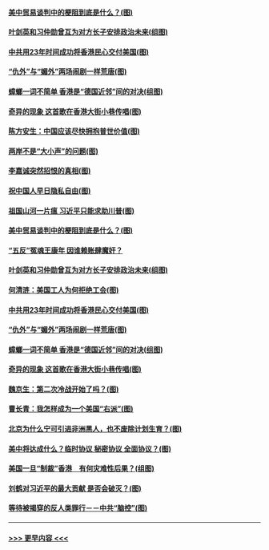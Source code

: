 #### [美中贸易谈判中的梗阻到底是什么？(图)](../pages/p4/907791.md?t=09191922) 
#### [叶剑英和习仲勋曾互为对方长子安排政治未来(组图)](../pages/p4/907786.md?t=09191922) 
#### [中共用23年时间成功将香港民心交付美国(图)](../pages/p4/907698.md?t=09191922) 
#### [“仇外”与“媚外”两场闹剧一样荒唐(图)](../pages/p4/907689.md?t=09191922) 
#### [蟑螂一词不简单 香港是“德国近邻”间的对决(组图)](../pages/p4/907618.md?t=09191922) 
#### [奇异的现象 这首歌在香港大街小巷传唱(图)](../pages/p4/907583.md?t=09191922) 
#### [陈方安生：中国应该尽快拥抱普世价值(图)](../pages/p4/907826.md?t=09191922) 
#### [两岸不是“大小声”的问题(图)](../pages/p4/907825.md?t=09191922) 
#### [李嘉诚突然招恨的真相(图)](../pages/p4/907799.md?t=09191922) 
#### [祝中国人早日隐私自由(图)](../pages/p4/907797.md?t=09191922) 
#### [祖国山河一片瘟 习近平只能求助川普(图)](../pages/p4/907796.md?t=09191922) 
#### [美中贸易谈判中的梗阻到底是什么？(图)](../pages/p4/907791.md?t=09191922) 
#### [“五反”冤魂王康年 因谁赖账肆魔奸？](../pages/p4/907787.md?t=09191922) 
#### [叶剑英和习仲勋曾互为对方长子安排政治未来(组图)](../pages/p4/907786.md?t=09191922) 
#### [何清涟：美国工人为何拒绝工会(图)](../pages/p4/907701.md?t=09191922) 
#### [中共用23年时间成功将香港民心交付美国(图)](../pages/p4/907698.md?t=09191922) 
#### [“仇外”与“媚外”两场闹剧一样荒唐(图)](../pages/p4/907689.md?t=09191922) 
#### [蟑螂一词不简单 香港是“德国近邻”间的对决(组图)](../pages/p4/907618.md?t=09191922) 
#### [奇异的现象 这首歌在香港大街小巷传唱(图)](../pages/p4/907583.md?t=09191922) 
#### [魏京生：第二次冷战开始了吗？(图)](../pages/p4/907581.md?t=09191922) 
#### [曹长青：我怎样成为一个美国“右派”(图)](../pages/p4/907580.md?t=09191922) 
#### [北京为什么宁可引进非洲黑人，也不废除计划生育？(图)](../pages/p4/907577.md?t=09191922) 
#### [美中将达成什么？临时协议 秘密协议 全面协议？(图)](../pages/p4/907576.md?t=09191922) 
#### [美国一旦“制裁”香港　有何灾难性后果？(组图)](../pages/p4/907575.md?t=09191922) 
#### [刘鹤对习近平的最大贡献 是否会破灭？(图)](../pages/p4/907509.md?t=09191922) 
#### [等待被揭穿的反人类罪行－－中共“脑控”(图)](../pages/p4/907167.md?t=09191922) 

----
#### [ >>> 更早内容 <<< ](../indexes/p4-earlier.md)
